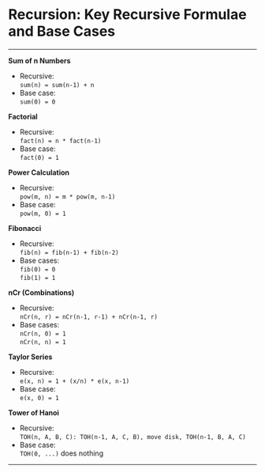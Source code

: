 # Recursion: Key Recursive Formulae and Base Cases

---

**Sum of n Numbers**
- Recursive:  
  `sum(n) = sum(n-1) + n`
- Base case:  
  `sum(0) = 0`

**Factorial**
- Recursive:  
  `fact(n) = n * fact(n-1)`
- Base case:  
  `fact(0) = 1`

**Power Calculation**
- Recursive:  
  `pow(m, n) = m * pow(m, n-1)`
- Base case:  
  `pow(m, 0) = 1`

**Fibonacci**
- Recursive:  
  `fib(n) = fib(n-1) + fib(n-2)`
- Base cases:  
  `fib(0) = 0`  
  `fib(1) = 1`

**nCr (Combinations)**
- Recursive:  
  `nCr(n, r) = nCr(n-1, r-1) + nCr(n-1, r)`
- Base cases:  
  `nCr(n, 0) = 1`  
  `nCr(n, n) = 1`

**Taylor Series**
- Recursive:  
  `e(x, n) = 1 + (x/n) * e(x, n-1)`
- Base case:  
  `e(x, 0) = 1`

**Tower of Hanoi**
- Recursive:  
  `TOH(n, A, B, C): TOH(n-1, A, C, B), move disk, TOH(n-1, B, A, C)`
- Base case:  
  `TOH(0, ...)` does nothing

---
